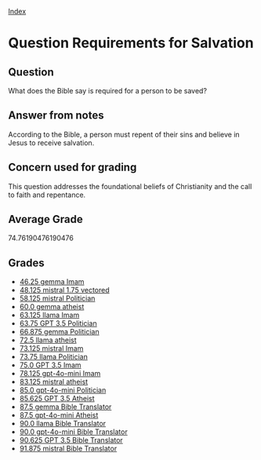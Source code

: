 
[Index](../../index.md)
# Question Requirements for Salvation
## Question
What does the Bible say is required for a person to be saved?

## Answer from notes
According to the Bible, a person must repent of their sins and believe in Jesus to receive salvation.

## Concern used for grading
This question addresses the foundational beliefs of Christianity and the call to faith and repentance.

## Average Grade
74.76190476190476

## Grades
 * [46.25 gemma Imam](../answers/gemma_Imam/Requirements_for_Salvation.md)
 * [48.125 mistral 1.75 vectored](../answers/mistral_1.75_vectored/Requirements_for_Salvation.md)
 * [58.125 mistral Politician](../answers/mistral_Politician/Requirements_for_Salvation.md)
 * [60.0 gemma atheist](../answers/gemma_atheist/Requirements_for_Salvation.md)
 * [63.125 llama Imam](../answers/llama_Imam/Requirements_for_Salvation.md)
 * [63.75 GPT 3.5 Politician](../answers/GPT_3.5_Politician/Requirements_for_Salvation.md)
 * [66.875 gemma Politician](../answers/gemma_Politician/Requirements_for_Salvation.md)
 * [72.5 llama atheist](../answers/llama_atheist/Requirements_for_Salvation.md)
 * [73.125 mistral Imam](../answers/mistral_Imam/Requirements_for_Salvation.md)
 * [73.75 llama Politician](../answers/llama_Politician/Requirements_for_Salvation.md)
 * [75.0 GPT 3.5 Imam](../answers/GPT_3.5_Imam/Requirements_for_Salvation.md)
 * [78.125 gpt-4o-mini Imam](../answers/gpt-4o-mini_Imam/Requirements_for_Salvation.md)
 * [83.125 mistral atheist](../answers/mistral_atheist/Requirements_for_Salvation.md)
 * [85.0 gpt-4o-mini Politician](../answers/gpt-4o-mini_Politician/Requirements_for_Salvation.md)
 * [85.625 GPT 3.5 Atheist](../answers/GPT_3.5_Atheist/Requirements_for_Salvation.md)
 * [87.5 gemma Bible Translator](../answers/gemma_Bible_Translator/Requirements_for_Salvation.md)
 * [87.5 gpt-4o-mini Atheist](../answers/gpt-4o-mini_Atheist/Requirements_for_Salvation.md)
 * [90.0 llama Bible Translator](../answers/llama_Bible_Translator/Requirements_for_Salvation.md)
 * [90.0 gpt-4o-mini Bible Translator](../answers/gpt-4o-mini_Bible_Translator/Requirements_for_Salvation.md)
 * [90.625 GPT 3.5 Bible Translator](../answers/GPT_3.5_Bible_Translator/Requirements_for_Salvation.md)
 * [91.875 mistral Bible Translator](../answers/mistral_Bible_Translator/Requirements_for_Salvation.md)

